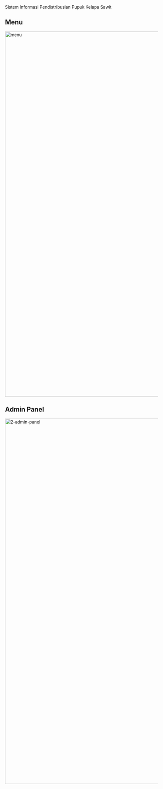 Sistem Informasi Pendistribusian Pupuk Kelapa Sawit

<h2>Menu</h2>
<img width="1200" alt="menu" src="https://github.com/bforbilly24/ecommerce_with_codeigniter/blob/main/images/menu.png">
<!-- <img width="1200" alt="1.2-co" src="https://github.com/Halimp07/ecommerce_with_codeigniter/blob/main/images/1.2-co.png">
<img width="1200" alt="1.3-payment" src="https://github.com/Halimp07/ecommerce_with_codeigniter/blob/main/images/1.3-payment.png"> -->
<h2>Admin Panel</h2>
<img width="1200" alt="2-admin-panel" src="https://github.com/bforbilly24/ecommerce_with_codeigniter/blob/main/images/2-admin-panel.png">

